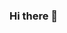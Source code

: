 ### Hi there 👋

<!--
**khemagarwal/khemagarwal** is a ✨ _special_ ✨ repository because its `README.md` (this file) appears on your GitHub profile.

<button>hello</button>

Here are some ideas to get you started:

- 🔭 I’m currently working on ...
- 🌱 I’m currently learning ...
- 👯 I’m looking to collaborate on ...
- 🤔 I’m looking for help with ...
- 💬 Ask me about ...
- 📫 How to reach me: ...
- 😄 Pronouns: ...
- ⚡ Fun fact: ...
-->
